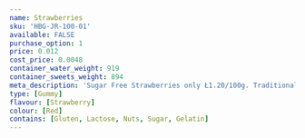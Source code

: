 ```yaml
---
name: Strawberries
sku: 'HBG-JR-100-01'
available: FALSE
purchase_option: 1
price: 0.012
cost_price: 0.0048
container_water_weight: 919
container_sweets_weight: 894
meta_description: 'Sugar Free Strawberries only Ł1.20/100g. Traditional sweets and more only Humbugs Confectionery Store. Specialists in satisfying your sweet tooth!'
type: [Gummy]
flavour: [Strawberry]
colour: [Red]
contains: [Gluten, Lactose, Nuts, Sugar, Gelatin]
---
```

